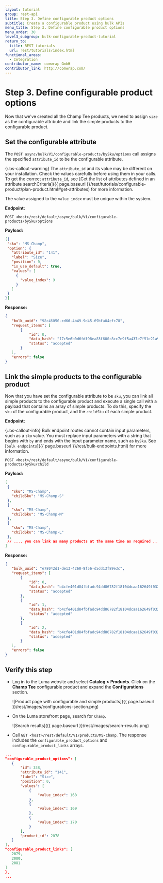 ```yaml
---
layout: tutorial
group: rest-api
title: Step 3. Define configurable product options
subtitle: Create a configurable product using bulk APIs
menu_title: Step 3. Define configurable product options
menu_order: 30
level3_subgroup: bulk-configurable-product-tutorial
return_to:
  title: REST tutorials
  url: rest/tutorials/index.html
functional_areas:
  - Integration
contributor_name: comwrap GmbH
contributor_link: http://comwrap.com/
--- 
```

 
# Step 3. Define configurable product options

  Now that we've created all the Champ Tee products, we need to assign `size` as the configurable attribute and link the simple products to the configurable product.

## Set the configurable attribute

 The `POST async/bulk/V1/configurable-products/bySku/options` call assigns the specified `attribute_id` to be the configurable attribute.

{:.bs-callout-warning}
 The `attribute_id` and its value may be different on your installation. Check the values carefully before using them in your calls. To get the correct `attribute_id`, see [Get the list of attributes defined in an attribute searchCriteria]({{ page.baseurl }}/rest/tutorials/configurable-product/plan-product.html#get-attributes) for more information.

 The value assigned to the `value_index` must be unique within the system.

 **Endpoint:**

 `POST <host>/rest/default/async/bulk/V1/configurable-products/bySku/options`

 **Payload:**

 ```json
[{
  "sku": "MS-Champ",
  "option": {
    "attribute_id": "141",
    "label": "Size",
    "position": 0,
    "is_use_default": true,
    "values": [
      {
        "value_index": 9
      }
    ]
  }
}]
```

 **Response:**

 ```json
{
    "bulk_uuid": "98c46050-cd66-4b49-9d45-69bfa04efc78",
    "request_items": [
        {
            "id": 0,
            "data_hash": "17c5e6b0d6fdf98ea83f600c8cc7e9f5a437e7f51e21a9c40070bb6208e1334c",
            "status": "accepted"
        }
    ],
    "errors": false
}
```

## Link the simple products to the configurable product

Now that you have set the configurable attribute to be `sku`, you can link all simple products to the configurable product and execute a single call with a payload that contains an array of simple products. To do this, specify the `sku` of the configurable product, and the `childSku` of each simple product.

 **Endpoint:**

 {:.bs-callout-info}
Bulk endpoint routes cannot contain input parameters, such as a `sku` value.  You must replace input parameters with a string that begins with `by` and ends with the input parameter name, such as `bySku`. See [`bulk endpoints`]({{ page.baseurl }}/rest/bulk-endpoints.html) for more information.

 `POST <host>/rest/default/async/bulk/V1/configurable-products/bySku/child`

 **Payload:**

 ```json
[
  {
    "sku": "MS-Champ",
    "childSku": "MS-Champ-S"
  },
  {
    "sku": "MS-Champ",
    "childSku": "MS-Champ-M"
  },
  {
    "sku": "MS-Champ",
    "childSku": "MS-Champ-L"
  },
  // .... you can link as many products at the same time as required ....
]
```

 **Response:**

 ```json
{
    "bulk_uuid": "e78042d1-de13-4260-8f56-d5dd13f89e3c",
    "request_items": [
        {
            "id": 0,
            "data_hash": "b4cfe401d84fbfadc94dd86782f18104dcaa162649f032fe105420037a44f795",
            "status": "accepted"
        },
        {
            "id": 1,
            "data_hash": "b4cfe401d84fbfadc94dd86782f18104dcaa162649f032fe105420037a44f795",
            "status": "accepted"
        },
        {
            "id": 2,
            "data_hash": "b4cfe401d84fbfadc94dd86782f18104dcaa162649f032fe105420037a44f795",
            "status": "accepted"
        }
    ],
    "errors": false
}
```

## Verify this step

*  Log in to the Luma website and select **Catalog > Products**. Click on the **Champ Tee** configurable product and expand the **Configurations** section.

   ![Product page with configurable and simple products]({{ page.baseurl }}/rest/images/configurations-section.png)

*  On the Luma storefront page, search for `Champ`.

   ![Search results]({{ page.baseurl }}/rest/images/search-results.png)

*  Call `GET <host>/rest/default/V1/products/MS-Champ`. The response includes the `configurable_product_options` and `configurable_product_links` arrays.

 ```json
...
"configurable_product_options": [
    {
        "id": 338,
        "attribute_id": "141",
        "label": "Size",
        "position": 0,
        "values": [
            {
                "value_index": 168
            },
            {
                "value_index": 169
            },
            {
                "value_index": 170
            }
        ],
        "product_id": 2078
    }
],
"configurable_product_links": [
    2079,
    2080,
    2081
]
},
...
```
